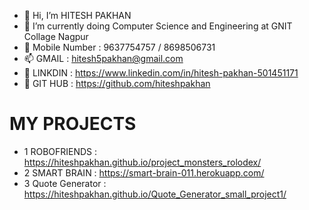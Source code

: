 - 👋 Hi, I’m HITESH PAKHAN
- 🌱 I’m currently doing Computer Science and Engineering at GNIT Collage Nagpur
- 💞️ Mobile Number : 9637754757 / 8698506731
- 📫 GMAIL : hitesh5pakhan@gmail.com
- 👀 LINKDIN : https://www.linkedin.com/in/hitesh-pakhan-501451171
- 👀 GIT HUB : https://github.com/hiteshpakhan

# MY PROJECTS
* 1 ROBOFRIENDS : https://hiteshpakhan.github.io/project_monsters_rolodex/
* 2 SMART BRAIN : https://smart-brain-011.herokuapp.com/
* 3 Quote Generator : https://hiteshpakhan.github.io/Quote_Generator_small_project1/
